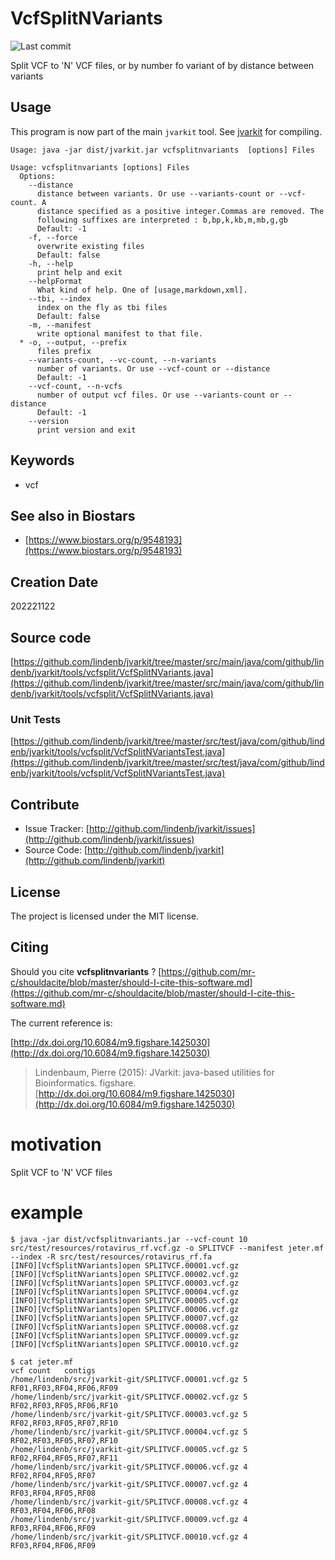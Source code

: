 # VcfSplitNVariants

![Last commit](https://img.shields.io/github/last-commit/lindenb/jvarkit.png)

Split VCF to 'N' VCF files, or by number fo variant of by distance between variants 


## Usage


This program is now part of the main `jvarkit` tool. See [jvarkit](JvarkitCentral.md) for compiling.


```
Usage: java -jar dist/jvarkit.jar vcfsplitnvariants  [options] Files

Usage: vcfsplitnvariants [options] Files
  Options:
    --distance
      distance between variants. Or use --variants-count or --vcf-count. A 
      distance specified as a positive integer.Commas are removed. The 
      following suffixes are interpreted : b,bp,k,kb,m,mb,g,gb
      Default: -1
    -f, --force
      overwrite existing files
      Default: false
    -h, --help
      print help and exit
    --helpFormat
      What kind of help. One of [usage,markdown,xml].
    --tbi, --index
      index on the fly as tbi files
      Default: false
    -m, --manifest
      write optional manifest to that file.
  * -o, --output, --prefix
      files prefix
    --variants-count, --vc-count, --n-variants
      number of variants. Or use --vcf-count or --distance
      Default: -1
    --vcf-count, --n-vcfs
      number of output vcf files. Or use --variants-count or --distance
      Default: -1
    --version
      print version and exit

```


## Keywords

 * vcf



## See also in Biostars

 * [https://www.biostars.org/p/9548193](https://www.biostars.org/p/9548193)



## Creation Date

202221122

## Source code 

[https://github.com/lindenb/jvarkit/tree/master/src/main/java/com/github/lindenb/jvarkit/tools/vcfsplit/VcfSplitNVariants.java](https://github.com/lindenb/jvarkit/tree/master/src/main/java/com/github/lindenb/jvarkit/tools/vcfsplit/VcfSplitNVariants.java)

### Unit Tests

[https://github.com/lindenb/jvarkit/tree/master/src/test/java/com/github/lindenb/jvarkit/tools/vcfsplit/VcfSplitNVariantsTest.java](https://github.com/lindenb/jvarkit/tree/master/src/test/java/com/github/lindenb/jvarkit/tools/vcfsplit/VcfSplitNVariantsTest.java)


## Contribute

- Issue Tracker: [http://github.com/lindenb/jvarkit/issues](http://github.com/lindenb/jvarkit/issues)
- Source Code: [http://github.com/lindenb/jvarkit](http://github.com/lindenb/jvarkit)

## License

The project is licensed under the MIT license.

## Citing

Should you cite **vcfsplitnvariants** ? [https://github.com/mr-c/shouldacite/blob/master/should-I-cite-this-software.md](https://github.com/mr-c/shouldacite/blob/master/should-I-cite-this-software.md)

The current reference is:

[http://dx.doi.org/10.6084/m9.figshare.1425030](http://dx.doi.org/10.6084/m9.figshare.1425030)

> Lindenbaum, Pierre (2015): JVarkit: java-based utilities for Bioinformatics. figshare.
> [http://dx.doi.org/10.6084/m9.figshare.1425030](http://dx.doi.org/10.6084/m9.figshare.1425030)


# motivation

Split VCF to 'N' VCF files

# example

```
$ java -jar dist/vcfsplitnvariants.jar --vcf-count 10 src/test/resources/rotavirus_rf.vcf.gz -o SPLITVCF --manifest jeter.mf --index -R src/test/resources/rotavirus_rf.fa
[INFO][VcfSplitNVariants]open SPLITVCF.00001.vcf.gz
[INFO][VcfSplitNVariants]open SPLITVCF.00002.vcf.gz
[INFO][VcfSplitNVariants]open SPLITVCF.00003.vcf.gz
[INFO][VcfSplitNVariants]open SPLITVCF.00004.vcf.gz
[INFO][VcfSplitNVariants]open SPLITVCF.00005.vcf.gz
[INFO][VcfSplitNVariants]open SPLITVCF.00006.vcf.gz
[INFO][VcfSplitNVariants]open SPLITVCF.00007.vcf.gz
[INFO][VcfSplitNVariants]open SPLITVCF.00008.vcf.gz
[INFO][VcfSplitNVariants]open SPLITVCF.00009.vcf.gz
[INFO][VcfSplitNVariants]open SPLITVCF.00010.vcf.gz

$ cat jeter.mf
vcf	count	contigs
/home/lindenb/src/jvarkit-git/SPLITVCF.00001.vcf.gz	5	RF01,RF03,RF04,RF06,RF09
/home/lindenb/src/jvarkit-git/SPLITVCF.00002.vcf.gz	5	RF02,RF03,RF05,RF06,RF10
/home/lindenb/src/jvarkit-git/SPLITVCF.00003.vcf.gz	5	RF02,RF03,RF05,RF07,RF10
/home/lindenb/src/jvarkit-git/SPLITVCF.00004.vcf.gz	5	RF02,RF03,RF05,RF07,RF10
/home/lindenb/src/jvarkit-git/SPLITVCF.00005.vcf.gz	5	RF02,RF04,RF05,RF07,RF11
/home/lindenb/src/jvarkit-git/SPLITVCF.00006.vcf.gz	4	RF02,RF04,RF05,RF07
/home/lindenb/src/jvarkit-git/SPLITVCF.00007.vcf.gz	4	RF03,RF04,RF05,RF08
/home/lindenb/src/jvarkit-git/SPLITVCF.00008.vcf.gz	4	RF03,RF04,RF06,RF08
/home/lindenb/src/jvarkit-git/SPLITVCF.00009.vcf.gz	4	RF03,RF04,RF06,RF09
/home/lindenb/src/jvarkit-git/SPLITVCF.00010.vcf.gz	4	RF03,RF04,RF06,RF09
```



